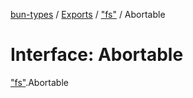 [bun-types](https://oven-sh.github.io/bun-types/README.md) / [Exports](https://oven-sh.github.io/bun-types/modules.md) / ["fs"](https://oven-sh.github.io/bun-types/modules/fs_.md) / Abortable

# Interface: Abortable

["fs"](https://oven-sh.github.io/bun-types/modules/fs_.md).Abortable
